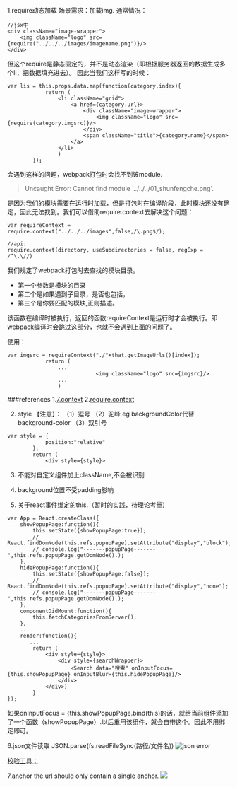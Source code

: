 1.require动态加载 
场景需求：加载img.
通常情况：
```
//jsx中
<div className="image-wrapper">
    <img className="logo" src={require("../../../images/imagename.png")}/>
</div>
```
但这个require是静态固定的，并不是动态渲染（即根据服务器返回的数据生成多个li，把数据填充进去）。
因此当我们这样写的时候：
```
var lis = this.props.data.map(function(category,index){
            return (
                <li className="grid">
                    <a href={category.url}>
                        <div className="image-wrapper">
                            <img className="logo" src={require(category.imgsrc)}/>
                        </div>
                        <span className="title">{category.name}</span>
                    </a>
                </li>
                )
        });
```
会遇到这样的问题，webpack打包时会找不到该module.

> Uncaught Error: Cannot find module '../../../01_shunfengche.png'.

是因为我们的模块需要在运行时加载，但是打包时在编译阶段，此时模块还没有确定，因此无法找到。我们可以借助require.context去解决这个问题：

```
var requireContext = require.context("../../../images",false,/\.png$/);

//api:
require.context(directory, useSubdirectories = false, regExp = /^\.\//)
```

我们规定了webpack打包时去查找的模块目录。

- 第一个参数是模块的目录
- 第二个是如果遇到子目录，是否也包括，
- 第三个是你要匹配的模块,正则描述。

该函数在编译时被执行，返回的函数requireContext是运行时才会被执行。即webpack编译时会跳过这部分，也就不会遇到上面的问题了。

使用：

```
var imgsrc = requireContext("./"+that.getImageUrls()[index]);
            return (
                ...
                            <img className="logo" src={imgsrc}/>
                ...
                )
```

###references
1.[7.context](http://www.cnblogs.com/Leo_wl/p/4862714.html)
2.[require.context](https://webpack.github.io/docs/context.html)


2. style 
【注意】：
（1）逗号
（2）驼峰 eg backgroundColor代替background-color
（3）双引号

```
var style = {
            position:"relative"
        };
        return (
            <div style={style}>
```


3. 不能对自定义组件加上className,不会被识别

4. background位置不受padding影响

5. 关于react事件绑定的this.（暂时的实践，待理论考量）

```
var App = React.createClass({
    showPopupPage:function(){
        this.setState({showPopupPage:true});
        // React.findDomNode(this.refs.popupPage).setAttribute("display","block");
        // console.log("-------popupPage-------",this.refs.popupPage.getDomNode().);
    },
    hidePopupPage:function(){
        this.setState({showPopupPage:false});
        // React.findDomNode(this.refs.popupPage).setAttribute("display","none");
        // console.log("-------popupPage-------",this.refs.popupPage.getDomNode().);
    },
    componentDidMount:function(){
        this.fetchCategoriesFromServer();
    },
    ...
    render:function(){
       ...
        return (
            <div style={style}>
                <div style={searchWrapper}>
                    <Search data="搜索" onInputFocus={this.showPopupPage} onInputBlur={this.hidePopupPage}/>
                </div>
            </div>)
        }
});
```
如果onInputFocus = {this.showPopupPage.bind(this)的话，就给当前组件添加了一个函数（showPopupPage）.以后重用该组件，就会自带这个。因此不用绑定即可。

6.json文件读取 
JSON.parse(fs.readFileSync(路径/文件名))
![json error](http://i4.buimg.com/aa01fc0ee013247d.png)

[校验工具：](http://www.bejson.com/)

7.anchor 
the url should only contain a single anchor.
![](http://i2.buimg.com/0e368bc4324a2aee.png)
